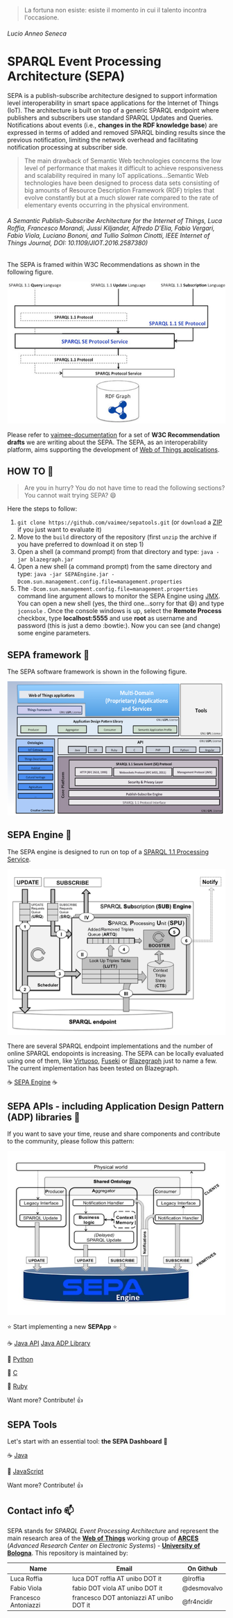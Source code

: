 >La fortuna non esiste: esiste il momento in cui il talento incontra l'occasione.

###### Lucio Anneo Seneca

# SPARQL Event Processing Architecture (SEPA)
SEPA is a publish-subscribe architecture designed to support information level interoperability in smart space applications for the Internet of Things (IoT). The architecture is built on top of a generic SPARQL endpoint where publishers and subscribers use standard SPARQL Updates and Queries. Notifications about events (i.e., **changes in the RDF knowledge base**) are expressed in terms of added and removed SPARQL binding results since the previous notification, limiting the network overhead and facilitating notification processing at subscriber side. 

>The main drawback of Semantic Web technologies concerns the low level of performance that makes it difficult to achieve responsiveness and scalability required in many IoT applications…Semantic Web technologies have been designed to process data sets consisting of big amounts of Resource Description Framework (RDF) triples that evolve constantly but at a much slower rate compared to the rate of elementary events occurring in the physical environment.

###### *A Semantic Publish-Subscribe Architecture for the Internet of Things, Luca Roffia, Francesco Morandi, Jussi Kiljander, Alfredo D’Elia, Fabio Vergari, Fabio Viola, Luciano Bononi, and Tullio Salmon Cinotti, IEEE Internet of Things Journal, DOI: 10.1109/JIOT.2016.2587380)*

The SEPA is framed within W3C Recommendations as shown in the following figure.

![alt text][sepa]

Please refer to [vaimee-documentation](https://github.com/vaimee/sepa-documentation) for a set of **W3C Recommendation drafts** we are writing about the SEPA. The SEPA, as an interoperability platform, aims supporting the development of [Web of Things applications](https://www.w3.org/WoT/).

## HOW TO :page_facing_up:
> Are you in hurry? You do not have time to read the following sections? You cannot wait trying SEPA? :smile:

Here the steps to follow:

1. `git clone https://github.com/vaimee/sepatools.git` (or `download` a [ZIP](https://github.com/vaimee/sepatools/archive/master.zip) if you just want to evaluate it)
2. Move to the `build` directory of the repository (first `unzip` the archive if you have preferred to download it on step 1)
3. Open a shell (a command prompt) from that directory and type: `java -jar blazegraph.jar`
4. Open a new shell (a command prompt) from the same directory and type: `java -jar SEPAEngine.jar -Dcom.sun.management.config.file=management.properties`
5. The `-Dcom.sun.management.config.file=management.properties` command line argument allows to monitor the SEPA Engine using [JMX](http://www.oracle.com/technetwork/articles/java/javamanagement-140525.html). You can open a new shell (yes, the third one...sorry for that :smile:) and type `jconsole` . Once the console windows is up, select the **Remote Process** checkbox, type **localhost:5555** and use **root** as username and password (this is just a demo :bowtie:). Now you can see (and change) some engine parameters.

## SEPA framework :panda_face:
The SEPA software framework is shown in the following figure.  

![alt text][framework]

## SEPA Engine :dog:
The SEPA engine is designed to run on top of a [SPARQL 1.1 Processing Service](https://www.w3.org/TR/sparql11-protocol/).

![alt text][engine]

There are several SPARQL endpoint implementations and the number of online SPARQL endopoints is increasing. The SEPA can be locally evaluated using one of them, like [Virtuoso](https://virtuoso.openlinksw.com/dataspace/doc/dav/wiki/Main/VOSSparqlProtocol), [Fuseki](https://jena.apache.org/documentation/serving_data/) or [Blazegraph](https://wiki.blazegraph.com/wiki/index.php/Main_Page) just to name a few. The current implementation has been tested on Blazegraph.

:coffee: [SEPA Engine](build/SEPAengine.jar) :coffee:

## SEPA APIs - including Application Design Pattern (ADP) libraries :rabbit2:
If you want to save your time, reuse and share components and contribute to the community, please follow this pattern:

![alt text][pattern]

:star: Start implementing a new **SEPApp** :star:

:coffee: [Java API](build/SEPapi.jar) [Java ADP Library](build/SEPattern.jar)

:snake: [Python](https://github.com/vaimee/sepa-Python3-kpi)

:iphone: [C](https://github.com/vaimee/sepa-C-kpi)

:gem: [Ruby](https://github.com/vaimee/sepaRubyClientLibrary)
 
 Want more? Contribute! :+1:
 
## SEPA Tools
Let's start with an essential tool: **the SEPA Dashboard** :clap:

:coffee: [Java](build/SEPAdashboard.jar)

:icecream: [JavaScript](https://github.com/vaimee/sepa-dashboard)

 Want more? Contribute! :+1:

## Contact info :mailbox:
SEPA stands for *SPARQL Event Processing Architecture* and represent the main research area of the [**Web of Things**](http://wot.arces.unibo.it) working group of [**ARCES**](http://www.arces.unibo.it) (*Advanced Research Center on Electronic Systems*) - [**University of Bologna**](http://www.unibo.it). This repository is maintained by:

Name | Email | On Github
---- | ----- | ---------
Luca Roffia | luca DOT roffia AT unibo DOT it | @lroffia
Fabio Viola | fabio DOT viola AT unibo DOT it | @desmovalvo
Francesco Antoniazzi | francesco DOT antoniazzi AT unibo DOT it | @fr4ncidir

[sepa]: images/sepa.jpg "SPARQL Event Processing Architecture"
[framework]: images/SW_framework.png "SEPA Framework"
[engine]: images/engine.png "SEPA Engine"
[pattern]: images/pattern.jpg "Application Design Pattern"